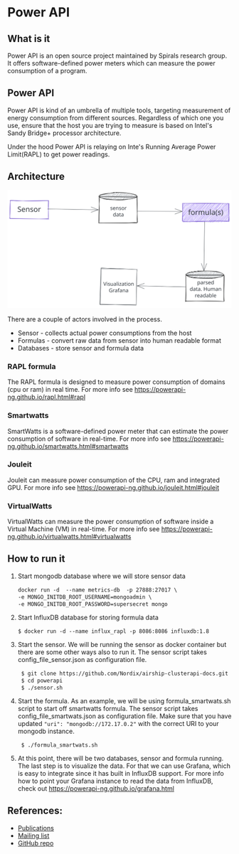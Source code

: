 
# Power API
 
## What is it

Power API is an open source project maintained by Spirals research group.
It offers software-defined power meters which can measure the power consumption of a
program.

## Power API

Power API is kind of an umbrella of multiple tools, targeting measurement of energy
consumption from different sources. Regardless of which one you use, ensure that the host
you are trying to measure is based on Intel's Sandy Bridge+ processor architecture.

Under the hood Power API is relaying on Inte's Running Average Power Limit(RAPL) to
get power readings.

## Architecture

![](images/powerapi.svg)

There are a couple of actors involved in the process.
 - Sensor - collects actual power consumptions from the host
 - Formulas - convert raw data from sensor into human readable format
 - Databases - store sensor and formula data


### RAPL formula

The RAPL formula is designed to measure power consumption of domains (cpu or ram) in real time.
For more info see https://powerapi-ng.github.io/rapl.html#rapl

### Smartwatts

SmartWatts is a software-defined power meter that can estimate the power consumption of software in real-time.
For more info see https://powerapi-ng.github.io/smartwatts.html#smartwatts

### Jouleit

Jouleit can measure power consumption of the CPU, ram and integrated GPU.
For more info see https://powerapi-ng.github.io/jouleit.html#jouleit

### VirtualWatts

VirtualWatts can measure the power consumption of software inside a Virtual Machine (VM) in real-time.
For more info see https://powerapi-ng.github.io/virtualwatts.html#virtualwatts

## How to run it

1. Start mongodb database where we will store sensor data

    ```shell
    docker run -d  --name metrics-db  -p 27888:27017 \
    -e MONGO_INITDB_ROOT_USERNAME=mongoadmin \
    -e MONGO_INITDB_ROOT_PASSWORD=supersecret mongo
    ```

1. Start InfluxDB database for storing formula data

    ```shell
    $ docker run -d --name influx_rapl -p 8086:8086 influxdb:1.8
    ```

3. Start the sensor. We will be running the sensor as docker container but there are some other ways
    also to run it. The sensor script takes config_file_sensor.json as configuration file.

    ```shell 
     $ git clone https://github.com/Nordix/airship-clusterapi-docs.git
     $ cd powerapi
     $ ./sensor.sh
    ```

3. Start the formula. As an example, we will be using formula_smartwats.sh script to start off
    smartwatts formula. The sensor script takes config_file_smartwats.json as configuration file.
    Make sure that you have updated `"uri": "mongodb://172.17.0.2"` with the correct URI to your
    mongodb instance.

    ```shell 
     $ ./formula_smartwats.sh
    ```

4. At this point, there will be two databases, sensor and formula running. The last step is to visualize
    the data. For that we can use Grafana, which is easy to integrate since it has built in InfluxDB support.
    For more info how to point your Grafana instance to read the data from InfluxDB, check out https://powerapi-ng.github.io/grafana.html


## References:

- [Publications](http://powerapi.org/)
- [Mailing list](sympa@inria.fr)
- [GitHub repo](https://github.com/powerapi-ng)
